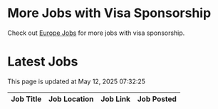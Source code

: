 # More Jobs with Visa Sponsorship

Check out [Europe Jobs](https://github.com/sureshparimi/europejobs#latest-jobs) for more jobs with visa sponsorship.

# Latest Jobs

This page is updated at May 12, 2025 07:32:25

| Job Title | Job Location | Job Link | Job Posted |
| --- | --- | --- | --- |
